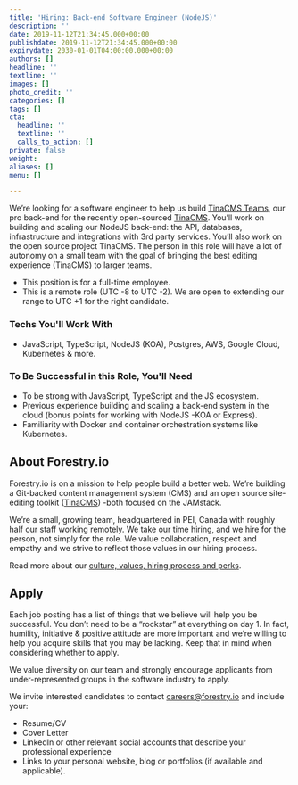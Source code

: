 ```yaml
---
title: 'Hiring: Back-end Software Engineer (NodeJS)'
description: ''
date: 2019-11-12T21:34:45.000+00:00
publishdate: 2019-11-12T21:34:45.000+00:00
expirydate: 2030-01-01T04:00:00.000+00:00
authors: []
headline: ''
textline: ''
images: []
photo_credit: ''
categories: []
tags: []
cta:
  headline: ''
  textline: ''
  calls_to_action: []
private: false
weight: 
aliases: []
menu: []

---
```

We’re looking for a software engineer to help us build [TinaCMS Teams](https://tinacms.org/teams "TinaCMS Teams"), our pro back-end for the recently open-sourced [TinaCMS](https://tinacms.org "TinaCMS"). You’ll work on building and scaling our NodeJS back-end: the API, databases, infrastructure and integrations with 3rd party services. You’ll also work on the open source project TinaCMS. The person in this role will have a lot of autonomy on a small team with the goal of bringing the best editing experience (TinaCMS) to larger teams.

* This position is for a full-time employee.
* This is a remote role (UTC -8 to UTC -2). We are open to extending our range to UTC +1 for the right candidate.

### Techs You'll Work With

* JavaScript, TypeScript, NodeJS (KOA), Postgres, AWS, Google Cloud, Kubernetes & more.

### To Be Successful in this Role, You'll Need

* To be strong with JavaScript, TypeScript and the JS ecosystem.
* Previous experience building and scaling a back-end system in the cloud (bonus points for working with NodeJS -KOA or Express).
* Familiarity with Docker and container orchestration systems like Kubernetes.

## About Forestry.io

Forestry.io is on a mission to help people build a better web. We’re building a Git-backed content management system (CMS) and an open source site-editing toolkit ([TinaCMS](https://tinacms.org "TinaCMS")) -both focused on the JAMstack.

We’re a small, growing team, headquartered in PEI, Canada with roughly half our staff working remotely. We take our time hiring, and we hire for the person, not simply for the role. We value collaboration, respect and empathy and we strive to reflect those values in our hiring process.

Read more about our [culture, values, hiring process and perks](https://forestry.io/careers).

## Apply

Each job posting has a list of things that we believe will help you be successful. You don’t need to be a “rockstar” at everything on day 1. In fact, humility, initiative & positive attitude are more important and we’re willing to help you acquire skills that you may be lacking. Keep that in mind when considering whether to apply.

We value diversity on our team and strongly encourage applicants from under-represented groups in the software industry to apply.

We invite interested candidates to contact [careers@forestry.io](mailto:careers@forestry.io) and include your:

* Resume/CV
* Cover Letter
* LinkedIn or other relevant social accounts that describe your professional experience
* Links to your personal website, blog or portfolios (if available and applicable).